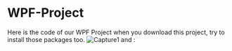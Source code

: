 # WPF-Project
Here is the code of our WPF Project 
when you download this project, try to install those packages too.
![Capture1](https://user-images.githubusercontent.com/65604494/111582158-ba0ccd00-87ba-11eb-870c-40b39ac494e7.PNG)
and :

